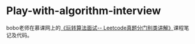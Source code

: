 # Play-with-algorithm-interview

bobo老师在慕课网上的[《玩转算法面试-- Leetcode真题分门别类讲解》](https://coding.imooc.com/learn/list/82.html)课程笔记及代码。

